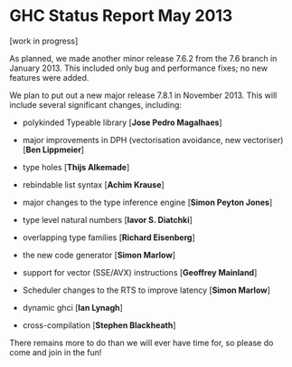# GHC Status Report May 2013



\[work in progress\]



As planned, we made another minor release 7.6.2 from the 7.6 branch in January 2013. This included only bug and performance fixes; no new features were added.



We plan to put out a new major release 7.8.1 in November 2013. This will include several significant changes, including:


- polykinded Typeable library \[**Jose Pedro Magalhaes**\]

- major improvements in DPH (vectorisation avoidance, new vectoriser) \[**Ben Lippmeier**\]

- type holes \[**Thijs Alkemade**\]

- rebindable list syntax \[**Achim Krause**\]

- major changes to the type inference engine \[**Simon Peyton Jones**\]

- type level natural numbers \[**Iavor S. Diatchki**\]

- overlapping type families \[**Richard Eisenberg**\]

- the new code generator \[**Simon Marlow**\]

- support for vector (SSE/AVX) instructions \[**Geoffrey Mainland**\]

- Scheduler changes to the RTS to improve latency \[**Simon Marlow**\]

- dynamic ghci \[**Ian Lynagh**\]

- cross-compilation \[**Stephen Blackheath**\]


There remains more to do than we will ever have time for, so please do come and join in the fun!


